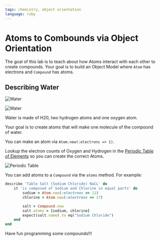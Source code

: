 ```yaml
---
tags: chemistry, object orientation
language: ruby
---
```


# Atoms to Combounds via Object Orientation

The goal of this lab is to teach about how Atoms interact with each other to create compounds. Your goal is to build an Object Model where `Atom` has electrons and `Compound` has atoms.

## Describing Water

![Water](http://upload.wikimedia.org/wikipedia/commons/thumb/b/b4/Water-3D-balls.png/640px-Water-3D-balls.png)

![Water](http://upload.wikimedia.org/wikipedia/commons/thumb/f/f8/2006-02-13_Drop-impact.jpg/621px-2006-02-13_Drop-impact.jpg)

Water is made of H20, two hydrogen atoms and one oxygen atom.

Your goal is to create atoms that will make one molecule of the compound of water.

You can make an atom via `Atom.new(:electrons => 1)`. 

Lookup the electron counts of Oxygen and Hydrogen in the [Periodic Table of Elements](http://en.wikipedia.org/wiki/Periodic_table) so you can create the correct Atoms.

![Periodic Table](http://upload.wikimedia.org/wikipedia/commons/thumb/9/98/Periodic_table_%28polyatomic%29.svg/500px-Periodic_table_%28polyatomic%29.svg.png)

You can add atoms to a `Compound` via the `atoms` method. For example:

```ruby
describe 'Table Salt (Sodium Chloride) NaCL' do
    it 'is composed of Sodium and Chlorine in equal parts' do
        sodium = Atom.new(:electrons => 11)
        chlorine = Atom.new(:electrons => 17)

        salt = Compound.new
        salt.atoms = [sodium, chlorine]
        expect(salt.name).to eq("Sodium Chloride")
    end
end
```

Have fun programming some compounds!!!